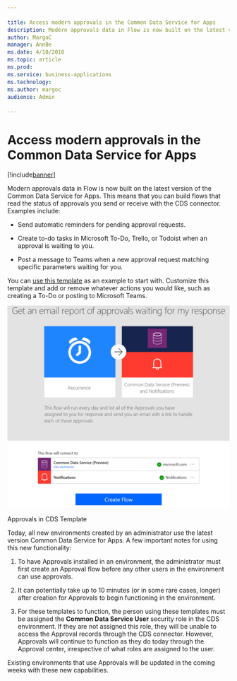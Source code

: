```yaml
---

title: Access modern approvals in the Common Data Service for Apps
description: Modern approvals data in Flow is now built on the latest version of the Common Data Service for Apps.
author: MargoC
manager: AnnBe
ms.date: 4/18/2018
ms.topic: article
ms.prod: 
ms.service: business-applications
ms.technology: 
ms.author: margoc
audience: Admin

---
```

#  Access modern approvals in the Common Data Service for Apps




[!include[banner](../../../includes/banner.md)]

Modern approvals data in Flow is now built on the latest version of the Common
Data Service for Apps. This means that you can build flows that read the status
of approvals you send or receive with the CDS connector. Examples include:

-   Send automatic reminders for pending approval requests.

-   Create to-do tasks in Microsoft To-Do, Trello, or Todoist when an approval
    is waiting to you.

-   Post a message to Teams when a new approval request matching specific
    parameters waiting for you.

You can [use this
template](https://flow.microsoft.com/galleries/public/templates/33d7ad77f610418d8cf3d61fe39fd507/get-an-email-report-of-approvals-waiting-for-my-response/)
as an example to start with. Customize this template and add or remove whatever
actions you would like, such as creating a To-Do or posting to Microsoft Teams.



![](media/access-modern-approvals-the-common-data-service-apps-1.png "")
<!-- Picture 2 -->


Approvals in CDS Template

Today, all new environments created by an administrator use the latest version
Common Data Service for Apps. A few important notes for using this new
functionality:

1.  To have Approvals installed in an environment, the administrator must first
    create an Approval flow before any other users in the environment can use
    approvals.

2.  It can potentially take up to 10 minutes (or in some rare cases, longer)
    after creation for Approvals to begin functioning in the environment.

3.  For these templates to function, the person using these templates must be
    assigned the **Common Data Service User** security role in the CDS
    environment. If they are not assigned this role, they will be unable to
    access the Approval records through the CDS connector. However, Approvals
    will continue to function as they do today through the Approval center,
    irrespective of what roles are assigned to the user.

Existing environments that use Approvals will be updated in the coming weeks
with these new capabilities.

